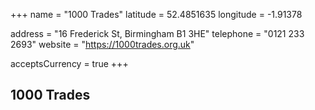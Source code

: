 +++
name = "1000 Trades"
latitude = 52.4851635
longitude = -1.91378

address = "16 Frederick St, Birmingham B1 3HE"
telephone = "0121 233 2693"
website = "https://1000trades.org.uk"

acceptsCurrency = true
+++

## 1000 Trades
